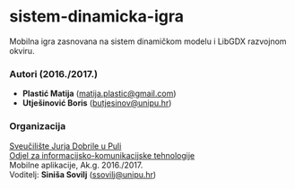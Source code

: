 # sistem-dinamicka-igra
Mobilna igra zasnovana na sistem dinamičkom modelu i LibGDX razvojnom okviru.

### Autori (2016./2017.)
- **Plastić	Matija**	(matija.plastic@gmail.com)
- **Utješinović	Boris**	(butjesinov@unipu.hr)

### Organizacija
[Sveučilište Jurja Dobrile u Puli](http://www.unipu.hr/)   
[Odjel za informacijsko-komunikacijske tehnologije](http://www.unipu.hr/index.php?id=1933)  
Mobilne aplikacije, Ak.g. 2016./2017.  
Voditelj: **Siniša Sovilj** (ssovilj@unipu.hr)
